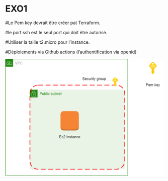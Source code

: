 # EXO1
#Le Pem key devrait être créer pat Terraform.  


#le port ssh est le seul port qui doit être autorisé.


#Utiliser la taille t2.micro pour l’instance.


#Déploiements via Github actions (l’authentification via openid)


![alt text](ec2.drawio.png)

